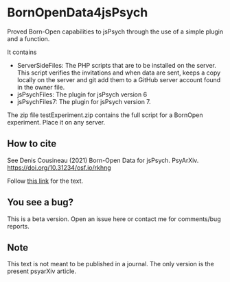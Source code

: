 # BornOpenData4jsPsych

Proved Born-Open capabilities to jsPsych through the use of a simple plugin and a function.

It contains 
- ServerSideFiles: The PHP scripts that are to be installed on the server. This script verifies the invitations and 
    when data are sent, keeps a copy locally on the server and git add them to a GitHub server account found in the owner file.
- jsPsychFiles: The plugin for jsPsych version 6
- jsPsychFiles7: The plugin for jsPsych version 7.

The zip file testExperiment.zip contains the full script for a BornOpen experiment. Place it on any server.

## How to cite

See Denis Cousineau (2021) Born-Open Data for jsPsych. PsyArXiv. https://doi.org/10.31234/osf.io/rkhng

Follow [this link](https://psyarxiv.com/rkhng) for the text.

## You see a bug?

This is a beta version. Open an issue here or contact me for comments/bug reports.

## Note

This text is not meant to be published in a journal. The only version is the present psyarXiv article.

